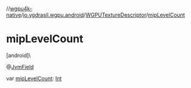 //[wgpu4k-native](../../../index.md)/[io.ygdrasil.wgpu.android](../index.md)/[WGPUTextureDescriptor](index.md)/[mipLevelCount](mip-level-count.md)

# mipLevelCount

[android]\

@[JvmField](https://kotlinlang.org/api/core/kotlin-stdlib/kotlin.jvm/-jvm-field/index.html)

var [mipLevelCount](mip-level-count.md): [Int](https://kotlinlang.org/api/core/kotlin-stdlib/kotlin/-int/index.html)